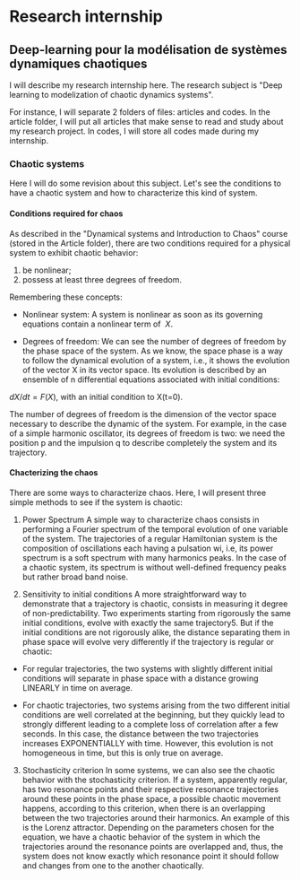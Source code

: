 # Research internship
## Deep-learning pour la modélisation de systèmes dynamiques chaotiques

I will describe my research internship here. The research subject is "Deep learning to modelization of chaotic dynamics systems".

For instance, I will separate 2 folders of files: articles and codes. In the article folder, I will put all articles that make sense to read and study about my research project. In codes, I will store all codes made during my internship.

### Chaotic systems

Here I will do some revision about this subject. Let's see the conditions to have a chaotic system and how to characterize this kind of system.

#### Conditions required for chaos
As described in the "Dynamical systems and Introduction to Chaos" course (stored in the Article folder), there are two conditions required for a physical system to exhibit chaotic behavior:
1) be nonlinear;
2) possess at least three degrees of freedom.

Remembering these concepts:


* Nonlinear system: A system is nonlinear as soon as its governing equations contain a nonlinear term of $~X$.


* Degrees of freedom: We can see the number of degrees of freedom by the phase space of the system. As we know, the space phase is a way to follow the dynamical evolution of a system, i.e., it shows the evolution of the vector X in its vector space. Its evolution is described by an ensemble of n differential equations associated with initial conditions:

$dX/dt = F(X)$, with an initial condition to X(t=0).

The number of degrees of freedom is the dimension of the vector space necessary to describe the dynamic of the system. For example, in the case of a simple harmonic oscillator, its degrees of freedom is two: we need the position p and the impulsion q to describe completely the system and its trajectory.

#### Chacterizing the chaos

There are some ways to characterize chaos. Here, I will present three simple methods to see if the system is chaotic:

1) Power Spectrum
A simple way to characterize chaos consists in performing a Fourier
spectrum of the temporal evolution of one variable of the system.
The trajectories of a regular Hamiltonian system is the composition of oscillations each having a pulsation wi, i.e, its power spectrum is a soft spectrum with many harmonics peaks. In the case of a chaotic system, its spectrum is without well-defined frequency peaks but rather broad band noise.

2) Sensitivity to initial conditions
A more straightforward way to demonstrate that a trajectory is chaotic, consists in measuring it degree of non-predictability. Two experiments starting from rigorously the same initial conditions, evolve with exactly the same trajectory5. But if the initial conditions are not rigorously alike, the distance separating them in phase space will evolve very differently if the trajectory is regular or chaotic:

* For regular trajectories, the two systems with slightly different initial conditions will separate in phase space with a distance growing LINEARLY in time on average.

* For chaotic trajectories, two systems arising from the two different initial conditions are well correlated at the beginning, but they quickly lead to strongly different leading to a complete loss of correlation after a few seconds. In this case, the distance between the two trajectories increases EXPONENTIALLY with time. However, this evolution is not homogeneous in time, but this is only true on average.

3) Stochasticity criterion
In some systems, we can also see the chaotic behavior with the stochasticity criterion. If a system, apparently regular, has two resonance points and their respective resonance trajectories around these points in the phase space, a possible chaotic movement happens, according to this criterion, when there is an overlapping between the two trajectories around their harmonics. An example of this is the Lorenz attractor. Depending on the parameters chosen for the equation, we have a chaotic behavior of the system in which the trajectories around the resonance points are overlapped and, thus, the system does not know exactly which resonance point it should follow and changes from one to the another chaotically.
